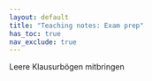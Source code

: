 ```yaml
---
layout: default
title: "Teaching notes: Exam prep"
has_toc: true
nav_exclude: true
---
```


Leere Klausurbögen mitbringen